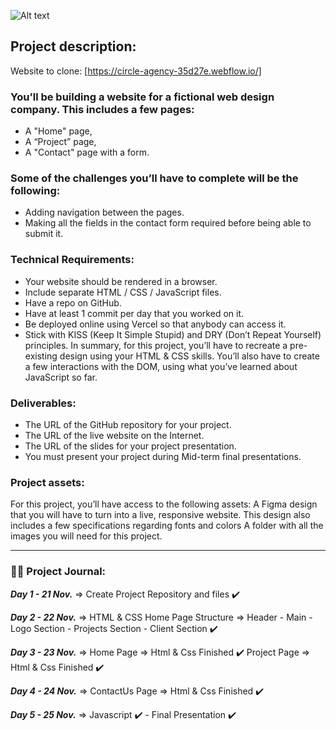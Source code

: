 ![Alt text](https://file%2B.vscode-resource.vscode-cdn.net/Users/marta/Desktop/Screenshot%202023-02-10%20at%2020.12.08.png?version%3D1676056376117)

## Project description:

Website to clone:
[https://circle-agency-35d27e.webflow.io/]

### You’ll be building a website for a fictional web design company. This includes a few pages:
* A "Home" page,
* A “Project” page,
* A "Contact" page with a form.

### Some of the challenges you’ll have to complete will be the following:
* Adding navigation between the pages.
* Making all the fields in the contact form required before being able to submit it.


### Technical Requirements:
* Your website should be rendered in a browser.
* Include separate HTML / CSS / JavaScript files.
* Have a repo on GitHub.
* Have at least 1 commit per day that you worked on it.
* Be deployed online using Vercel so that anybody can access it.
* Stick with KISS (Keep It Simple Stupid) and DRY (Don’t Repeat Yourself) principles.
In summary, for this project, you’ll have to recreate a pre-existing design using your HTML & CSS skills. You’ll also have to create a few interactions with the DOM, using what you’ve learned about JavaScript so far.


### Deliverables:
* The URL of the GitHub repository for your project.
* The URL of the live website on the Internet.
* The URL of the slides for your project presentation.
* You must present your project during Mid-term final presentations.


### Project assets:
For this project, you’ll have access to the following assets:
A Figma design that you will have to turn into a live, responsive website. This design also includes a few specifications regarding fonts and colors
A folder with all the images you will need for this project.

---------------------------------------------------------------------------------------------

### 🤹‍♀️ Project Journal:

***Day 1 - 21 Nov.***  => Create Project Repository and files ✔️

***Day 2 - 22 Nov.***  => HTML & CSS Home Page Structure => Header - Main - Logo Section - Projects Section - Client Section ✔️

***Day 3 - 23 Nov.***  => Home Page => Html & Css Finished ✔️
                          Project Page => Html & Css Finished ✔️

***Day 4 - 24 Nov.***  => ContactUs Page => Html & Css Finished ✔️     

***Day 5 - 25 Nov.***  => Javascript ✔️  -  Final Presentation ✔️